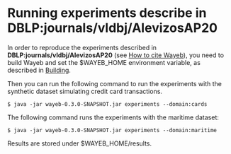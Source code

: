 # Running experiments describe in **DBLP:journals/vldbj/AlevizosAP20**

In order to reproduce the experiments described in **DBLP:journals/vldbj/AlevizosAP20** 
(see [How to cite Wayeb](decs/references.md)),
you need to build Wayeb and set the $WAYEB_HOME environment variable,
as described in [Building](docs/building.md).

Then you can run the following command to run the experiments with the synthetic dataset 
simulating credit card transactions.
````
$ java -jar wayeb-0.3.0-SNAPSHOT.jar experiments --domain:cards
````

The following command runs the experiments with the maritime dataset:
````
$ java -jar wayeb-0.3.0-SNAPSHOT.jar experiments --domain:maritime
````

Results are stored under $WAYEB_HOME/results.